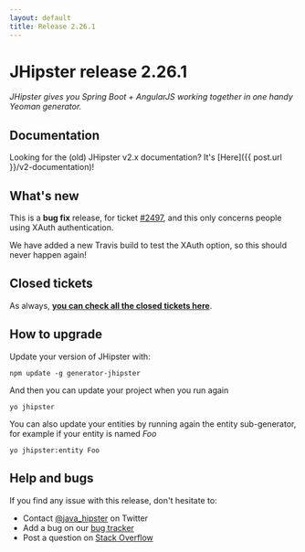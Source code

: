 ```yaml
---
layout: default
title: Release 2.26.1
---
```


JHipster release 2.26.1
==================

*JHipster gives you Spring Boot + AngularJS working together in one handy Yeoman generator.*

Documentation
----------

Looking for the (old) JHipster v2.x documentation? It's [Here]({{ post.url }}/v2-documentation)!

What's new
----------

This is a **bug fix** release, for ticket [#2497](https://github.com/jhipster/generator-jhipster/issues/2497), and this only concerns people using XAuth authentication.

We have added a new Travis build to test the XAuth option, so this should never happen again!

Closed tickets
------------

As always, __[you can check all the closed tickets here](https://github.com/jhipster/generator-jhipster/issues?q=milestone%3A2.26.1+is%3Aclosed)__.

How to upgrade
------------

Update your version of JHipster with:

```
npm update -g generator-jhipster
```

And then you can update your project when you run again

```
yo jhipster
```

You can also update your entities by running again the entity sub-generator, for example if your entity is named _Foo_

```
yo jhipster:entity Foo
```

Help and bugs
--------------

If you find any issue with this release, don't hesitate to:

- Contact [@java_hipster](https://twitter.com/java_hipster) on Twitter
- Add a bug on our [bug tracker](https://github.com/jhipster/generator-jhipster/issues?state=open)
- Post a question on [Stack Overflow](http://stackoverflow.com/tags/jhipster/info)
